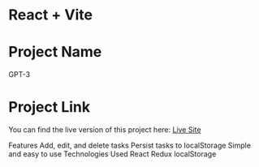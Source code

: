 # React + Vite
# Project Name
GPT-3
# Project Link
You can find the live version of this project here:
[Live Site](https://celebrated-twilight-42be43.netlify.app/)

Features
Add, edit, and delete tasks
Persist tasks to localStorage
Simple and easy to use
Technologies Used
React
Redux
localStorage
